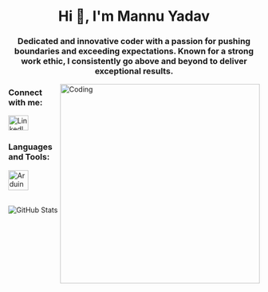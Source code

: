 <!DOCTYPE html>
<html lang="en">
<head>
<meta charset="UTF-8">
<meta name="viewport" content="width=device-width, initial-scale=1.0">
<title>Mannu Yadav - Portfolio</title>
</head>
<body>

<h1 align="center">Hi 👋, I'm Mannu Yadav</h1>
<h3 align="center">Dedicated and innovative coder with a passion for pushing boundaries and exceeding expectations. Known for a strong work ethic, I consistently go above and beyond to deliver exceptional results.</h3>

<img src="https://www.google.co.in/url?sa=i&url=https%3A%2F%2Fwww.deviantart.com%2Fpixeljeff%2Fart%2FCoding-990517671&psig=AOvVaw0WQBaiZPMtzyROLgXB6MHQ&ust=1714765834974000&source=images&cd=vfe&opi=89978449&ved=0CBEQjRxqFwoTCJD9_-Pe74UDFQAAAAAdAAAAABAE" align="right" alt="Coding" width="400">

<h3 align="left">Connect with me:</h3>
<p align="left">
    <a href="https://linkedin.com/in/mannu-yadav-5a33571a1/" target="_blank">
        <img src="https://raw.githubusercontent.com/rahuldkjain/github-profile-readme-generator/master/src/images/icons/Social/linked-in-alt.svg" alt="LinkedIn Profile" height="30" width="40" />
    </a>
</p>

<h3 align="left">Languages and Tools:</h3>
<p align="left">
    <a href="https://www.arduino.cc/" target="_blank" rel="noreferrer">
        <img src="https://cdn.worldvectorlogo.com/logos/arduino-1.svg" alt="Arduino" width="40" height="40"/>
    </a>
    <!-- Add other language and tool icons here -->
</p>

<p>&nbsp;<img align="center" src="https://github-readme-stats.vercel.app/api?username=mannu-yadav&show_icons=true&locale=en" alt="GitHub Stats" /></p>

</body>
</html>
